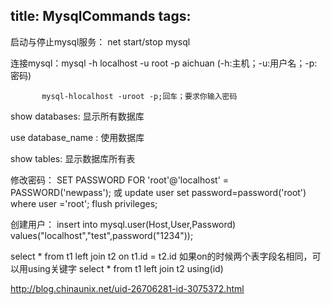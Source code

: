 title: MysqlCommands
tags:
---

启动与停止mysql服务： net start/stop mysql

连接mysql：mysql -h localhost -u root -p aichuan (-h:主机；-u:用户名；-p:密码)

		   mysql-hlocalhost -uroot -p;回车；要求你输入密码


show databases: 显示所有数据库

use database_name : 使用数据库

show tables: 显示数据库所有表

修改密码：
	SET PASSWORD FOR 'root'@'localhost' = PASSWORD('newpass');
	或
	update user set password=password('root') where user ='root';
	flush privileges;

创建用户：
	 insert into mysql.user(Host,User,Password) values("localhost","test",password("1234"));

<Context path="" docBase="/yunlu-admin"  reloadable="false" source="org.eclipse.jst.jee.server:yunlu-admin"/>

select * from t1 left join t2 on t1.id = t2.id 
如果on的时候两个表字段名相同，可以用using关键字
select * from t1 left join t2 using(id)


http://blog.chinaunix.net/uid-26706281-id-3075372.html